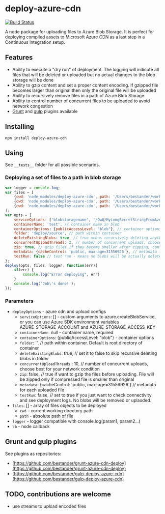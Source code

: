 # deploy-azure-cdn
[![Build Status](https://travis-ci.org/bestander/deploy-azure-cdn.svg?branch=master)](https://travis-ci.org/bestander/deploy-azure-cdn)

A node package for uploading files to Azure Blob Storage.
It is perfect for deploying compiled assets to Microsoft Azure CDN as a last step in a Continuous Integration setup.

## Features

- Ability to execute a "dry run" of deployment. The logging will indicate all files that will be deleted or uploaded but no actual changes to the blob storage will be done
- Ability to gzip content and set a proper content encoding. If gzipped file becomes larger than original then only the original file will be uploaded
- Ability to recursively remove files in a path of Azure Blob Storage
- Ability to control number of concurrent files to be uploaded to avoid network congestion
- [Grunt](https://github.com/bestander/grunt-azure-cdn-deploy) and [gulp](https://github.com/bestander/gulp-deploy-azure-cdn) plugins available

## Installing

```
npm install deploy-azure-cdn
```

## Using

See `__tests__` folder for all possible scenarios.

### Deploying a set of files to a path in blob storage

```javascript
var logger = console.log;
var files = [
    {cwd: 'node_modules/deploy-azure-cdn', path: '/Users/bestander/work/opensource/gulp-deploy-azure-cdn/node_modules/deploy-azure-cdn/index.js'},
    {cwd: 'node_modules/deploy-azure-cdn', path: '/Users/bestander/work/opensource/gulp-deploy-azure-cdn/node_modules/deploy-azure-cdn/LICENSE'},
    {cwd: 'node_modules/deploy-azure-cdn', path: '/Users/bestander/work/opensource/gulp-deploy-azure-cdn/node_modules/deploy-azure-cdn/package.json'}
];
var opts = {
    serviceOptions: ['blobstoragename', '/OwQ/MyLongSecretStringFromAzureConfigPanel'], // custom arguments to azure.createBlobService
    containerName: 'test', // container name in blob
    containerOptions: {publicAccessLevel: "blob"}, // container options
    folder: 'deploy/source', // path within container
    deleteExistingBlobs: true, // true means recursively deleting anything under folder
    concurrentUploadThreads: 2, // number of concurrent uploads, choose best for your network condition
    zip: true, // gzip files if they become smaller after zipping, content-encoding header will change if file is zipped
    metadata: {cacheControl: 'public, max-age=31556926'}, // metadata for each uploaded file
    testRun: false // test run - means no blobs will be actually deleted or uploaded, see log messages for details
};
deploy(opts, files, logger, function(err){
    if(err) {
        console.log("Error deploying", err)
    }
    console.log('Job\'s done!');
});
```

### Parameters
- `deployOptions` - azure cdn and upload configs
  - `serviceOptions`: [] - custom arguments to azure.createBlobService, or you can use Azure SDK environment variables AZURE_STORAGE_ACCOUNT and AZURE_STORAGE_ACCESS_KEY
  - `containerName`: null -  container name, required
  - `containerOptions`: {publicAccessLevel: "blob"} - container options
  - `folder`: '', // path within container. Default is root directory of container
  - `deleteExistingBlobs`: true, // set it to false to skip recursive deleting blobs in folder
  - `concurrentUploadThreads` : 10, // number of concurrent uploads, choose best for your network condition
  - `zip`: false, // true if want to gzip the files before uploading. File will be zipped only if compressed file is smaller than original
  - `metadata`: {cacheControl: 'public, max-age=31556926'} // metadata for each uploaded file
  - `testRun`: false, // set to true if you just want to check connectivity and see deployment logs. No blobs will be removed or uplaoded.
- `files`: [] - array of files objects to be deployed
  - `cwd` - current working directory path
  - `path` - absolute path of file
- `logger` - logger compatible with console.log(param1, param2...)
- `cb` - node callback



## Grunt and gulp plugins
See plugins as repositories:
- [https://github.com/bestander/grunt-azure-cdn-deploy](https://github.com/bestander/grunt-azure-cdn-deploy)
- [https://github.com/bestander/gulp-deploy-azure-cdn](https://github.com/bestander/gulp-deploy-azure-cdn)

## TODO, contributions are welcome

- use streams to upload encoded files

